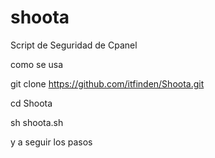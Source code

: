 # shoota
Script de Seguridad de Cpanel 



como se usa

git clone https://github.com/itfinden/Shoota.git

cd Shoota

sh shoota.sh

y a seguir los pasos


